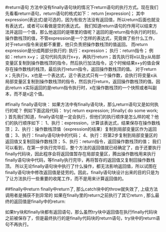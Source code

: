 












#return语句
方法中没有finally语句块的情况下return语句的执行方式。现在我们先看看return语句，return语句的格式如下：
    return [expression]；
其中expression(表达式)是可选的，因为有些方法没有返回值，所以return后面也就没有表达式，或者可以看做是空的表达式。
我们知道return语句的作用可以结束方法并返回一个值，那么他返回的是哪里的值呢？返回的是return指令执行的时刻，操作数栈顶的值，不管expression是一个怎样的表达式，究竟做了些什么工作，对于return指令来说都不重要，他只负责把操作数栈顶的值返回。
而return expression是分成两部分执行的:
    执行：expression；
    执行：return指令；
例如：return x+y；
这句代码先执行x+y，再执行return；首先执行将x以及y从局部变量区复制到操作数栈顶的指令，然后执行加法指令，这个时候结果x+y的值会保存在操作数栈的栈顶，最后执行return指令，返回操作数栈顶的值。
对于return x；先执行x，x也是一个表达式，这个表达式只有一个操作数，会执行将变量x从局部变量区复制到操作数栈顶的指令，然后执行return，返回操作数栈顶的值。因此return x实际返回的是return指令执行时，x在操作数栈顶的一个快照或者叫副本，而不是x这个值。

#finally
finally语句块：
    如果方法中有finally语句块，那么return语句又是如何执行的呢？
    例如下面这段代码：
    try{
    return expression;
  }finally{
    do some work;
  }
首先我们知道，finally语句是一定会执行，但他们的执行顺序是怎么样的呢？他们的执行顺序如下：
    1、执行：expression，计算该表达式，结果保存在操作数栈顶；
    2、执行：操作数栈顶值（expression的结果）复制到局部变量区作为返回值；
    3、执行：finally语句块中的代码；
    4、执行：将第2步复制到局部变量区的返回值又复制回操作数栈顶；
    5、执行：return指令，返回操作数栈顶的值；
我们可以看到，在第一步执行完毕后，整个方法的返回值就已经确定了，由于还要执行finally代码块，因此程序会将返回值暂存在局部变量区，腾出操作数栈用来执行finally语句块中代码，等finally执行完毕，再将暂存的返回值又复制回操作数栈顶。
所以无论finally语句块中执行了什么操作，都无法影响返回值，所以试图在finally语句块中修改返回值是徒劳的。因此，finally语句块设计出来的目的只是为了让方法执行一些重要的收尾工作，而不是用来计算返回值的。

##finally中return
finally中return了, 那么catch块中的throw就失效了, 上级方法调用者是捕获不到异常的
如果在finally里的return之前执行了其它return , 那么最终的返回值是finally中的return:

如果try块和finally块都有返回语句，那么虽然try块中返回值在执行finally代码块之前被保存了，但是最终执行的是finally代码块的return语句，try块中的return语句不再执行。





















